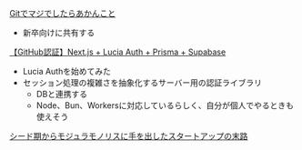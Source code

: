 [Gitでマジでしたらあかんこと](https://qiita.com/sotayamaz2/items/74d866de3c8edf09a124)
- 新卒向けに共有する

[【GitHub認証】Next.js + Lucia Auth + Prisma + Supabase](https://zenn.dev/r1013t/articles/next-lucia-prisma)
- Lucia Authを始めてみた
- セッション処理の複雑さを抽象化するサーバー用の認証ライブラリ
	- DBと連携する
	- Node、Bun、Workersに対応しているらしく、自分が個人でやるときも使えそう

[シード期からモジュラモノリスに手を出したスタートアップの末路](https://zenn.dev/ficilcom/articles/modular-monolith-seed-stage)

